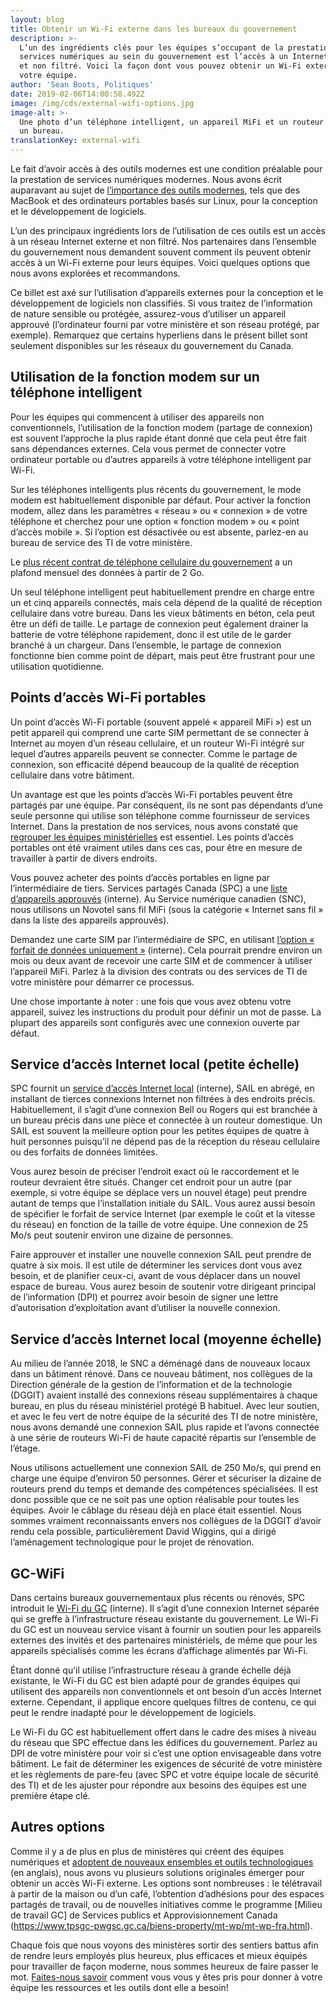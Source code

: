 ```yaml
---
layout: blog
title: Obtenir un Wi-Fi externe dans les bureaux du gouvernement
description: >-
  L’un des ingrédients clés pour les équipes s’occupant de la prestation des
  services numériques au sein du gouvernement est l’accès à un Internet externe
  et non filtré. Voici la façon dont vous pouvez obtenir un Wi-Fi externe pour
  votre équipe.
author: 'Sean Boots, Politiques'
date: 2019-02-06T14:00:58.492Z
image: /img/cds/external-wifi-options.jpg
image-alt: >-
  Une photo d’un téléphone intelligent, un appareil MiFi et un routeur Wi-Fi sur
  un bureau.
translationKey: external-wifi
---
```

Le fait d’avoir accès à des outils modernes est une condition préalable pour la prestation de services numériques modernes. Nous avons écrit auparavant au sujet de [l’importance des outils modernes](https://numerique.canada.ca/2018/06/27/outils-pour-faire-du-bon-travail/), tels que des MacBook et des ordinateurs portables basés sur Linux, pour la conception et le développement de logiciels.

L’un des principaux ingrédients lors de l’utilisation de ces outils est un accès à un réseau Internet externe et non filtré. Nos partenaires dans l’ensemble du gouvernement nous demandent souvent comment ils peuvent obtenir accès à un Wi-Fi externe pour leurs équipes. Voici quelques options que nous avons explorées et recommandons.

Ce billet est axé sur l’utilisation d’appareils externes pour la conception et le développement de logiciels non classifiés. Si vous traitez de l’information de nature sensible ou protégée, assurez-vous d’utiliser un appareil approuvé (l’ordinateur fourni par votre ministère et son réseau protégé, par exemple). Remarquez que certains hyperliens dans le présent billet sont seulement disponibles sur les réseaux du gouvernement du Canada.

## Utilisation de la fonction modem sur un téléphone intelligent

Pour les équipes qui commencent à utiliser des appareils non conventionnels, l’utilisation de la fonction modem (partage de connexion) est souvent l’approche la plus rapide étant donné que cela peut être fait sans dépendances externes. Cela vous permet de connecter votre ordinateur portable ou d’autres appareils à votre téléphone intelligent par Wi-Fi.

Sur les téléphones intelligents plus récents du gouvernement, le mode modem est habituellement disponible par défaut. Pour activer la fonction modem, allez dans les paramètres « réseau » ou « connexion » de votre téléphone et cherchez pour une option « fonction modem » ou « point d’accès mobile ». Si l’option est désactivée ou est absente, parlez-en au bureau de service des TI de votre ministère.

Le [plus récent contrat de téléphone cellulaire du gouvernement](https://www.canada.ca/fr/services-partages/nouvelles/2017/10/le_gouvernement_ducanadaattribuedenouveauxcontratspourlesservice.html) a un plafond mensuel des données à partir de 2 Go.

Un seul téléphone intelligent peut habituellement prendre en charge entre un et cinq appareils connectés, mais cela dépend de la qualité de réception cellulaire dans votre bureau. Dans les vieux bâtiments en béton, cela peut être un défi de taille. Le partage de connexion peut également drainer la batterie de votre téléphone rapidement, donc il est utile de le garder branché à un chargeur. Dans l’ensemble, le partage de connexion fonctionne bien comme point de départ, mais peut être frustrant pour une utilisation quotidienne.

## Points d’accès Wi-Fi portables

Un point d’accès Wi-Fi portable (souvent appelé « appareil MiFi ») est un petit appareil qui comprend une carte SIM permettant de se connecter à Internet au moyen d’un réseau cellulaire, et un routeur Wi-Fi intégré sur lequel d’autres appareils peuvent se connecter. Comme le partage de connexion, son efficacité dépend beaucoup de la qualité de réception cellulaire dans votre bâtiment.

Un avantage est que les points d’accès Wi-Fi portables peuvent être partagés par une équipe. Par conséquent, ils ne sont pas dépendants d’une seule personne qui utilise son téléphone comme fournisseur de services Internet. Dans la prestation de nos services, nous avons constaté que [regrouper les équipes ministérielles](https://numerique.canada.ca/2018/02/15/b-travailler-dans-les-locaux-de-rncan/) est essentiel. Les points d’accès portables ont été vraiment utiles dans ces cas, pour être en mesure de travailler à partir de divers endroits.

Vous pouvez acheter des points d’accès portables en ligne par l’intermédiaire de tiers. Services partagés Canada (SPC) a une [liste d’appareils approuvés](http://www.gcpedia.gc.ca/wiki/Voice_Services_Ordering?setlang=fr&uselang=fr) (interne). Au Service numérique canadien (SNC), nous utilisons un Novotel sans fil MiFi (sous la catégorie « Internet sans fil » dans la liste des appareils approuvés).

Demandez une carte SIM par l’intermédiaire de SPC, en utilisant [l’option « forfait de données uniquement »](http://service.ssc-spc.gc.ca/fr/services/communication/appareils-mobiles-lignefixe/mobiles-utils) (interne). Cela pourrait prendre environ un mois ou deux avant de recevoir une carte SIM et de commencer à utiliser l’appareil MiFi. Parlez à la division des contrats ou des services de TI de votre ministère pour démarrer ce processus.

Une chose importante à noter : une fois que vous avez obtenu votre appareil, suivez les instructions du produit pour définir un mot de passe. La plupart des appareils sont configurés avec une connexion ouverte par défaut.

## Service d’accès Internet local (petite échelle)

SPC fournit un [service d’accès Internet local](http://service.ssc-spc.gc.ca/fr/services/infrastructure/infra-reseau/internet-admin) (interne), SAIL en abrégé, en installant de tierces connexions Internet non filtrées à des endroits précis. Habituellement, il s’agit d’une connexion Bell ou Rogers qui est branchée à un bureau précis dans une pièce et connectée à un routeur domestique. Un SAIL est souvent la meilleure option pour les petites équipes de quatre à huit personnes puisqu’il ne dépend pas de la réception du réseau cellulaire ou des forfaits de données limitées.

Vous aurez besoin de préciser l’endroit exact où le raccordement et le routeur devraient être situés. Changer cet endroit pour un autre (par exemple, si votre équipe se déplace vers un nouvel étage) peut prendre autant de temps que l’installation initiale du SAIL. Vous aurez aussi besoin de spécifier le forfait de service Internet (par exemple le coût et la vitesse du réseau) en fonction de la taille de votre équipe. Une connexion de 25 Mo/s peut soutenir environ une dizaine de personnes.

Faire approuver et installer une nouvelle connexion SAIL peut prendre de quatre à six mois. Il est utile de déterminer les services dont vous avez besoin, et de planifier ceux-ci, avant de vous déplacer dans un nouvel espace de bureau. Vous aurez besoin de soutenir votre dirigeant principal de l’information (DPI) et pourrez avoir besoin de signer une lettre d’autorisation d’exploitation avant d’utiliser la nouvelle connexion.

## Service d’accès Internet local (moyenne échelle)

Au milieu de l’année 2018, le SNC a déménagé dans de nouveaux locaux dans un bâtiment rénové. Dans ce nouveau bâtiment, nos collègues de la Direction générale de la gestion de l’information et de la technologie (DGGIT) avaient installé des connexions réseau supplémentaires à chaque bureau, en plus du réseau ministériel protégé B habituel. Avec leur soutien, et avec le feu vert de notre équipe de la sécurité des TI de notre ministère, nous avons demandé une connexion SAIL plus rapide et l’avons connectée à une série de routeurs Wi-Fi de haute capacité répartis sur l’ensemble de l’étage.

Nous utilisons actuellement une connexion SAIL de 250 Mo/s, qui prend en charge une équipe d’environ 50 personnes. Gérer et sécuriser la dizaine de routeurs prend du temps et demande des compétences spécialisées. Il est donc possible que ce ne soit pas une option réalisable pour toutes les équipes. Avoir le câblage du réseau déjà en place était essentiel. Nous sommes vraiment reconnaissants envers nos collègues de la DGGIT d’avoir rendu cela possible, particulièrement David Wiggins, qui a dirigé l’aménagement technologique pour le projet de rénovation.

## GC-WiFi

Dans certains bureaux gouvernementaux plus récents ou rénovés, SPC introduit le [Wi-Fi du GC](http://service.ssc-spc.gc.ca/fr/services/infrastructure/infra-reseau/reseau-interieur/wi-fi) (interne). Il s’agit d’une connexion Internet séparée qui se greffe à l’infrastructure réseau existante du gouvernement. Le Wi-Fi du GC est un nouveau service visant à fournir un soutien pour les appareils externes des invités et des partenaires ministériels, de même que pour les appareils spécialisés comme les écrans d’affichage alimentés par Wi-Fi.

Étant donné qu’il utilise l’infrastructure réseau à grande échelle déjà existante, le Wi-Fi du GC est bien adapté pour de grandes équipes qui utilisent des appareils non conventionnels et ont besoin d’un accès Internet externe. Cependant, il applique encore quelques filtres de contenu, ce qui peut le rendre inadapté pour le développement de logiciels.

Le Wi-Fi du GC est habituellement offert dans le cadre des mises à niveau du réseau que SPC effectue dans les édifices du gouvernement. Parlez au DPI de votre ministère pour voir si c’est une option envisageable dans votre bâtiment. Le fait de déterminer les exigences de sécurité de votre ministère et les règlements de pare-feu (avec SPC et votre équipe locale de sécurité des TI) et de les ajuster pour répondre aux besoins des équipes est une première étape clé.

## Autres options

Comme il y a de plus en plus de ministères qui créent des équipes numériques et [adoptent de nouveaux ensembles et outils technologiques](https://medium.com/code-for-canada/inboxing-clever-db6a334dda7d) (en anglais), nous avons vu plusieurs solutions originales émerger pour obtenir un accès Wi-Fi externe. Les options sont nombreuses : le télétravail à partir de la maison ou d’un café, l’obtention d’adhésions pour des espaces partagés de travail, ou de nouvelles initiatives comme le programme \[Milieu de travail GC] de Services publics et Approvisionnement Canada (https://www.tpsgc-pwgsc.gc.ca/biens-property/mt-wp/mt-wp-fra.html).

Chaque fois que nous voyons des ministères sortir des sentiers battus afin de rendre leurs employés plus heureux, plus efficaces et mieux équipés pour travailler de façon moderne, nous sommes heureux de faire passer le mot. [Faites-nous savoir](mailto:cds-snc@tbs-sct.gc.ca) comment vous vous y êtes pris pour donner à votre équipe les ressources et les outils dont elle a besoin!
